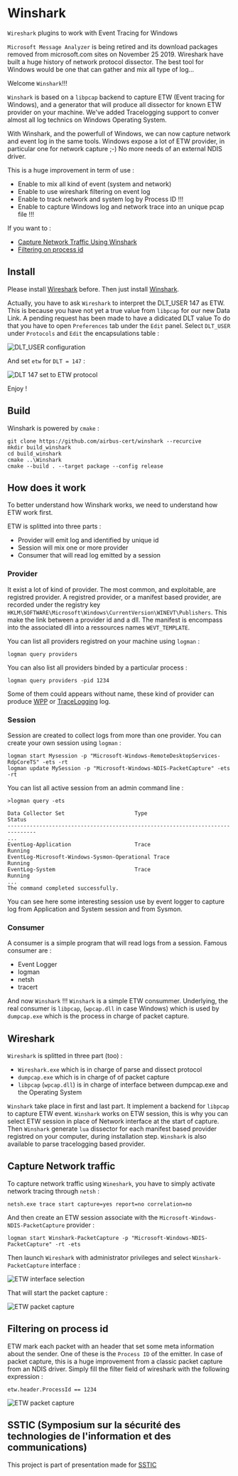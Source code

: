 # Winshark
`Wireshark` plugins to work with Event Tracing for Windows

`Microsoft Message Analyzer` is being retired and its download packages removed from microsoft.com sites on November 25 2019. 
Wireshark have built a huge history of network protocol dissector.
The best tool for Windows would be one that can gather and mix all type of log... 

Welcome `Winshark`!!!

`Winshark` is based on a `libpcap` backend to capture ETW (Event tracing for Windows), and a generator that will produce all dissector for known ETW provider on your machine.
We've added Tracelogging support to conver almost all log technics on Windows Operating System.

With Winshark, and the powerfull of Windows, we can now capture network and event log in the same tools. Windows expose a lot of ETW provider, in particular one for network capture ;-) 
No more needs of an external NDIS driver.

This is a huge improvement in term of use :
* Enable to mix all kind of event (system and network)
* Enable to use wireshark filtering on event log
* Enable to track network and system log by Process ID !!!
* Enable to capture Windows log and network trace into an unique pcap file !!!

If you want to :
* [Capture Network Traffic Using Winshark](#Capture-Network-traffic)
* [Filtering on process id](#Filtering-on-process-id)

## Install

Please install [Wireshark](https://www.wireshark.org/download.html) before.
Then just install [Winshark](https://github.com/airbus-cert/Winshark/releases).

Actually, you have to ask `Wireshark` to interpret the DLT_USER 147 as ETW. This is because you have not yet a true value from `libpcap` for our new Data Link.
A pending request has been made to have a didicated DLT value
To do that you have to open `Preferences` tab under the `Edit` panel. Select `DLT_USER` under `Protocols` and `Edit` the encapsulations table :

![DLT_USER configuration](doc/images/winshark-config-1.PNG)

And set `etw` for `DLT = 147` :

![DLT 147 set to ETW protocol](doc/images/winshark-config-2.PNG)
 
Enjoy !

## Build

Winshark is powered by `cmake` :

```
git clone https://github.com/airbus-cert/winshark --recurcive
mkdir build_winshark
cd build_winshark
cmake ..\Winshark
cmake --build . --target package --config release
```

## How does it work

To better understand how Winshark works, we need to understand how ETW work first.

ETW is splitted into three parts :
* Provider will emit log and identified by unique id
* Session will mix one or more provider
* Consumer that will read log emitted by a session

### Provider

It exist a lot of kind of provider. The most common, and exploitable, are registred provider. A registred provider, or a manifest based provider, are recorded under the registry key `HKLM\SOFTWARE\Microsoft\Windows\CurrentVersion\WINEVT\Publishers`.
This make the link between a provider id and a dll. The manifest is encompass into the associated dll into a ressources names `WEVT_TEMPLATE`.

You can list all providers registred on your machine using `logman` :

```
logman query providers
```

You can also list all providers binded by a particular process :

```
logman query providers -pid 1234
``` 

Some of them could appears without name, these kind of provider can produce [WPP](https://posts.specterops.io/data-source-analysis-and-dynamic-windows-re-using-wpp-and-tracelogging-e465f8b653f7) or [TraceLogging](https://posts.specterops.io/data-source-analysis-and-dynamic-windows-re-using-wpp-and-tracelogging-e465f8b653f7) log.

### Session

Session are created to collect logs from more than one provider. 
You can create your own session using `logman` :

```
logman start Mysession -p "Microsoft-Windows-RemoteDesktopServices-RdpCoreTS" -ets -rt
logman update MySession -p "Microsoft-Windows-NDIS-PacketCapture" -ets -rt
```

You can list all active session from an admin command line :

```
>logman query -ets

Data Collector Set                      Type                          Status
-------------------------------------------------------------------------------
...
EventLog-Application                    Trace                         Running
EventLog-Microsoft-Windows-Sysmon-Operational Trace                         Running
EventLog-System                         Trace                         Running
...
The command completed successfully.
```

You can see here some interesting session use by event logger to capture log from Application and System session and from Sysmon.

### Consumer

A consumer is a simple program that will read logs from a session. Famous consumer are :
* Event Logger
* logman
* netsh
* tracert

And now `Winshark` !!! `Winshark` is a simple ETW consummer. Underlying, the real consumer is `libpcap`, (`wpcap.dll` in case Windows) which is used by `dumpcap.exe` which is the process in charge of packet capture.

## Wireshark

`Wireshark` is splitted in three part (too) :
* `Wireshark.exe` which is in charge of parse and dissect protocol
* `dumpcap.exe` which is in charge of of packet capture
* `libpcap` (`wpcap.dll`) is in charge of interface between dumpcap.exe and the Operating System

`Winshark` take place in first and last part. It implement a backend for `libpcap` to capture ETW event. 
`Winshark` works on ETW session, this is why you can select ETW session in place of Network interface at the start of capture.
Then `Winshark` generate `lua` dissector for each manifest based provider registred on your computer, during installation step.
`Winshark` is also available to parse tracelogging based provider.

## Capture Network traffic

To capture network traffic using `Wineshark`, you have to simply activate network tracing through `netsh` :

```
netsh.exe trace start capture=yes report=no correlation=no
```

And then create an ETW session associate with the `Microsoft-Windows-NDIS-PacketCapture` provider :

```
logman start Winshark-PacketCapture -p "Microsoft-Windows-NDIS-PacketCapture" -rt -ets
```

Then launch `Wireshark` with administrator privileges and select `Winshark-PacketCapture` interface :

![ETW interface selection](doc/images/winshark-capture-1.PNG)

That will start the packet capture :

![ETW packet capture](doc/images/winshark-capture-2.PNG)

## Filtering on process id

ETW mark each packet with an header that set some meta information about the sender.
One of these is the `Process ID` of the emitter. In case of packet capture, this is a huge improvement from a classic packet capture from an NDIS driver.
Simply fill the filter field of wireshark with the following expression :

```
etw.header.ProcessId == 1234
```

![ETW packet capture](doc/images/winshark-process-id.PNG)

## SSTIC (Symposium sur la sécurité des technologies de l'information et des communications)

This project is part of presentation made for [SSTIC](https://www.sstic.org/2020/presentation/quand_les_bleus_se_prennent_pour_des_chercheurs_de_vulnrabilites/)

